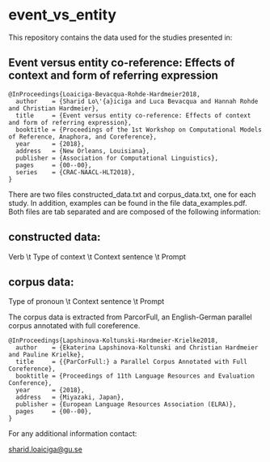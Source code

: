 # event_vs_entity

This repository contains the data used for the studies presented in:

## Event versus entity co-reference: Effects of context and form of referring expression

```
@InProceedings{Loaiciga-Bevacqua-Rohde-Hardmeier2018,
  author    = {Sharid Lo\'{a}iciga and Luca Bevacqua and Hannah Rohde and Christian Hardmeier},
  title     = {Event versus entity co-reference: Effects of context and form of referring expression},
  booktitle = {Proceedings of the 1st Workshop on Computational Models of Reference, Anaphora, and Coreference},
  year      = {2018},
  address   = {New Orleans, Louisiana},
  publisher = {Association for Computational Linguistics},
  pages     = {00--00},
  series    = {CRAC-NAACL-HLT2018},
}
```

There are two files constructed_data.txt and corpus_data.txt, one for each study. In addition, examples can be found in the file data_examples.pdf. Both files are tab separated and are composed of the following information:

## constructed data:
 Verb	\t	Type of context	\t	Context sentence	\t  Prompt 

## corpus data:
 Type of pronoun	\t	Context sentence	\t  Prompt 



The corpus data is extracted from ParcorFull, an English-German parallel corpus annotated with full coreference. 

```
@InProceedings{Lapshinova-Koltunski-Hardmeier-Krielke2018,
  author    = {Ekaterina Lapshinova-Koltunski and Christian Hardmeier and Pauline Krielke},
  title     = {{ParCorFull:} a Parallel Corpus Annotated with Full Coreference},
  booktitle = {Proceedings of 11th Language Resources and Evaluation Conference},
  year      = {2018},
  address   = {Miyazaki, Japan},
  publisher = {European Language Resources Association (ELRA)},
  pages     = {00--00},
}
```

For any additional information contact:

sharid.loaiciga@gu.se
